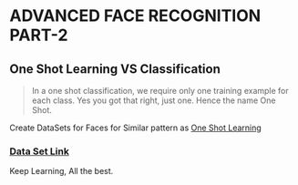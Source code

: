 # ADVANCED FACE RECOGNITION PART-2

## One Shot Learning VS Classification

> In a one shot classification, we require only one training example for each class.
Yes you got that right, just one. Hence the name One Shot.

Create DataSets for Faces for Similar pattern as [One Shot Learning](https://towardsdatascience.com/one-shot-learning-with-siamese-networks-using-keras-17f34e75bb3d)

### [Data Set Link](https://drive.google.com/drive/folders/1MQfpDyoanHPes74_qYCzjgeWirVE5HWC?usp=sharinghttps://drive.google.com/drive/folders/1MQfpDyoanHPes74_qYCzjgeWirVE5HWC?usp=sharing)

Keep Learning, All the best.
